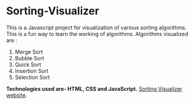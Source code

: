 # Sorting-Visualizer


This is a Javascript project for visualization of various sorting algorithms. This is a fun way to learn the working of algorithms.
Algorithms visualized are :
1. Merge Sort
2. Bubble Sort
3. Quick Sort
4. Insertion Sort
5. Selection Sort

**Technologies used are- HTML, CSS and JavaScript.**
[Sorting Visualizer website](https://anjali-sorting-visualizer.netlify.app/).


